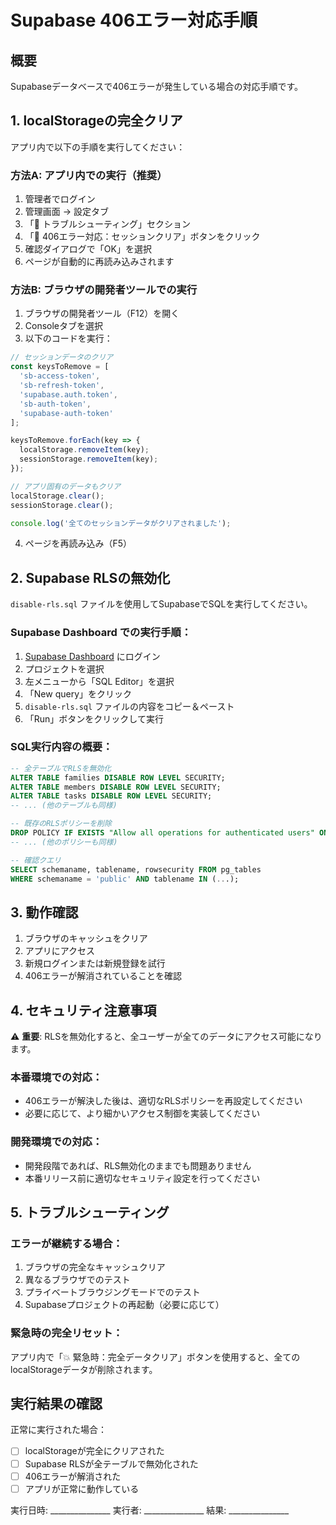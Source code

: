 # Supabase 406エラー対応手順

## 概要
Supabaseデータベースで406エラーが発生している場合の対応手順です。

## 1. localStorageの完全クリア

アプリ内で以下の手順を実行してください：

### 方法A: アプリ内での実行（推奨）
1. 管理者でログイン
2. 管理画面 → 設定タブ
3. 「🚨 トラブルシューティング」セクション
4. 「🔧 406エラー対応：セッションクリア」ボタンをクリック
5. 確認ダイアログで「OK」を選択
6. ページが自動的に再読み込みされます

### 方法B: ブラウザの開発者ツールでの実行
1. ブラウザの開発者ツール（F12）を開く
2. Consoleタブを選択
3. 以下のコードを実行：

```javascript
// セッションデータのクリア
const keysToRemove = [
  'sb-access-token',
  'sb-refresh-token',
  'supabase.auth.token',
  'sb-auth-token',
  'supabase-auth-token'
];

keysToRemove.forEach(key => {
  localStorage.removeItem(key);
  sessionStorage.removeItem(key);
});

// アプリ固有のデータもクリア
localStorage.clear();
sessionStorage.clear();

console.log('全てのセッションデータがクリアされました');
```

4. ページを再読み込み（F5）

## 2. Supabase RLSの無効化

`disable-rls.sql` ファイルを使用してSupabaseでSQLを実行してください。

### Supabase Dashboard での実行手順：

1. [Supabase Dashboard](https://app.supabase.com/) にログイン
2. プロジェクトを選択
3. 左メニューから「SQL Editor」を選択
4. 「New query」をクリック
5. `disable-rls.sql` ファイルの内容をコピー＆ペースト
6. 「Run」ボタンをクリックして実行

### SQL実行内容の概要：

```sql
-- 全テーブルでRLSを無効化
ALTER TABLE families DISABLE ROW LEVEL SECURITY;
ALTER TABLE members DISABLE ROW LEVEL SECURITY;
ALTER TABLE tasks DISABLE ROW LEVEL SECURITY;
-- ... (他のテーブルも同様)

-- 既存のRLSポリシーを削除
DROP POLICY IF EXISTS "Allow all operations for authenticated users" ON families;
-- ... (他のポリシーも同様)

-- 確認クエリ
SELECT schemaname, tablename, rowsecurity FROM pg_tables
WHERE schemaname = 'public' AND tablename IN (...);
```

## 3. 動作確認

1. ブラウザのキャッシュをクリア
2. アプリにアクセス
3. 新規ログインまたは新規登録を試行
4. 406エラーが解消されていることを確認

## 4. セキュリティ注意事項

⚠️ **重要**: RLSを無効化すると、全ユーザーが全てのデータにアクセス可能になります。

### 本番環境での対応：
- 406エラーが解決した後は、適切なRLSポリシーを再設定してください
- 必要に応じて、より細かいアクセス制御を実装してください

### 開発環境での対応：
- 開発段階であれば、RLS無効化のままでも問題ありません
- 本番リリース前に適切なセキュリティ設定を行ってください

## 5. トラブルシューティング

### エラーが継続する場合：
1. ブラウザの完全なキャッシュクリア
2. 異なるブラウザでのテスト
3. プライベートブラウジングモードでのテスト
4. Supabaseプロジェクトの再起動（必要に応じて）

### 緊急時の完全リセット：
アプリ内で「💥 緊急時：完全データクリア」ボタンを使用すると、全てのlocalStorageデータが削除されます。

## 実行結果の確認

正常に実行された場合：
- [ ] localStorageが完全にクリアされた
- [ ] Supabase RLSが全テーブルで無効化された
- [ ] 406エラーが解消された
- [ ] アプリが正常に動作している

実行日時: _______________
実行者: _______________
結果: _______________